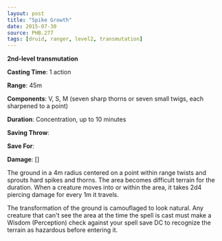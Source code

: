 ```yaml
---
layout: post
title: "Spike Growth"
date: 2015-07-30
source: PHB.277
tags: [druid, ranger, level2, transmutation]
---
```


**2nd-level transmutation**

**Casting Time**: 1 action

**Range**: 45m

**Components**: V, S, M (seven sharp thorns or seven small twigs, each sharpened to a point)

**Duration**: Concentration, up to 10 minutes

**Saving Throw**:

**Save For**:

**Damage**: []

The ground in a 4m radius centered on a point within range twists and sprouts hard spikes and thorns. The area becomes difficult terrain for the duration. When a creature moves into or within the area, it takes 2d4 piercing damage for every 1m it travels.

The transformation of the ground is camouflaged to look natural. Any creature that can't see the area at the time the spell is cast must make a Wisdom (Perception) check against your spell save DC to recognize the terrain as hazardous before entering it.
